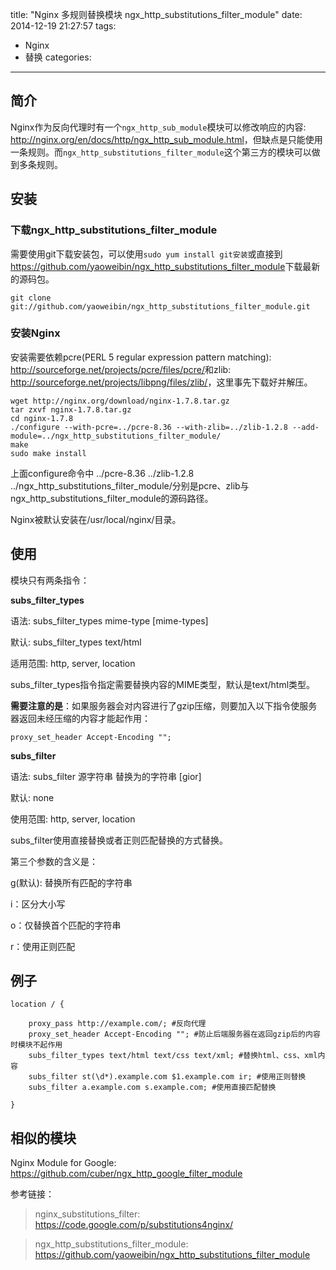 title: "Nginx 多规则替换模块 ngx_http_substitutions_filter_module"
date: 2014-12-19 21:27:57
tags:
- Nginx
- 替换
categories: 
---

## 简介

Nginx作为反向代理时有一个`ngx_http_sub_module`模块可以修改响应的内容: <http://nginx.org/en/docs/http/ngx_http_sub_module.html>，但缺点是只能使用一条规则。而`ngx_http_substitutions_filter_module`这个第三方的模块可以做到多条规则。

## 安装

### 下载ngx_http_substitutions_filter_module

需要使用git下载安装包，可以使用`sudo yum install git安装`或直接到<https://github.com/yaoweibin/ngx_http_substitutions_filter_module>下载最新的源码包。

```
git clone git://github.com/yaoweibin/ngx_http_substitutions_filter_module.git

```

### 安装Nginx

安装需要依赖pcre(PERL 5 regular expression pattern matching): <http://sourceforge.net/projects/pcre/files/pcre/>和zlib: <http://sourceforge.net/projects/libpng/files/zlib/>，这里事先下载好并解压。

```
wget http://nginx.org/download/nginx-1.7.8.tar.gz
tar zxvf nginx-1.7.8.tar.gz
cd nginx-1.7.8
./configure --with-pcre=../pcre-8.36 --with-zlib=../zlib-1.2.8 --add-module=../ngx_http_substitutions_filter_module/
make
sudo make install
```
上面configure命令中 ../pcre-8.36 ../zlib-1.2.8 ../ngx_http_substitutions_filter_module/分别是pcre、zlib与ngx_http_substitutions_filter_module的源码路径。

Nginx被默认安装在/usr/local/nginx/目录。

## 使用

模块只有两条指令：

**subs_filter_types**

语法: subs_filter_types mime-type [mime-types]

默认: subs_filter_types text/html

适用范围: http, server, location

subs_filter_types指令指定需要替换内容的MIME类型，默认是text/html类型。

**需要注意的是**：如果服务器会对内容进行了gzip压缩，则要加入以下指令使服务器返回未经压缩的内容才能起作用：

```
proxy_set_header Accept-Encoding "";
```

**subs_filter**

语法: subs_filter 源字符串 替换为的字符串 [gior]

默认: none

使用范围: http, server, location

subs_filter使用直接替换或者正则匹配替换的方式替换。

第三个参数的含义是：

g(默认): 替换所有匹配的字符串

i：区分大小写

o：仅替换首个匹配的字符串

r：使用正则匹配

## 例子

```
location / {

    proxy_pass http://example.com/; #反向代理
    proxy_set_header Accept-Encoding ""; #防止后端服务器在返回gzip后的内容时模块不起作用
    subs_filter_types text/html text/css text/xml; #替换html、css、xml内容
    subs_filter st(\d*).example.com $1.example.com ir; #使用正则替换
    subs_filter a.example.com s.example.com; #使用直接匹配替换

}
```

## 相似的模块

Nginx Module for Google: <https://github.com/cuber/ngx_http_google_filter_module>

参考链接：

> nginx_substitutions_filter: <https://code.google.com/p/substitutions4nginx/>

> ngx_http_substitutions_filter_module: <https://github.com/yaoweibin/ngx_http_substitutions_filter_module>

